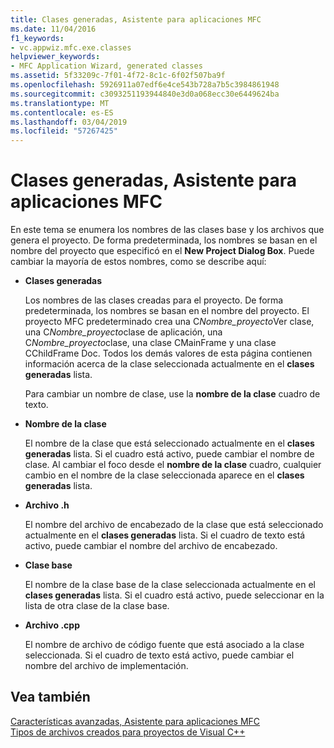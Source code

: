 ```yaml
---
title: Clases generadas, Asistente para aplicaciones MFC
ms.date: 11/04/2016
f1_keywords:
- vc.appwiz.mfc.exe.classes
helpviewer_keywords:
- MFC Application Wizard, generated classes
ms.assetid: 5f33209c-7f01-4f72-8c1c-6f02f507ba9f
ms.openlocfilehash: 5926911a07edf6e4ce543b728a7b5c3984861948
ms.sourcegitcommit: c3093251193944840e3d0a068ecc30e6449624ba
ms.translationtype: MT
ms.contentlocale: es-ES
ms.lasthandoff: 03/04/2019
ms.locfileid: "57267425"
---
```

# <a name="generated-classes-mfc-application-wizard"></a>Clases generadas, Asistente para aplicaciones MFC

En este tema se enumera los nombres de las clases base y los archivos que genera el proyecto. De forma predeterminada, los nombres se basan en el nombre del proyecto que especificó en el **New Project Dialog Box**. Puede cambiar la mayoría de estos nombres, como se describe aquí:

- **Clases generadas**

   Los nombres de las clases creadas para el proyecto. De forma predeterminada, los nombres se basan en el nombre del proyecto. El proyecto MFC predeterminado crea una C*Nombre_proyecto*Ver clase, una C*Nombre_proyecto*clase de aplicación, una C*Nombre_proyecto*clase, una clase CMainFrame y una clase CChildFrame Doc. Todos los demás valores de esta página contienen información acerca de la clase seleccionada actualmente en el **clases generadas** lista.

   Para cambiar un nombre de clase, use la **nombre de la clase** cuadro de texto.

- **Nombre de la clase**

   El nombre de la clase que está seleccionado actualmente en el **clases generadas** lista. Si el cuadro está activo, puede cambiar el nombre de clase. Al cambiar el foco desde el **nombre de la clase** cuadro, cualquier cambio en el nombre de la clase seleccionada aparece en el **clases generadas** lista.

- **Archivo .h**

   El nombre del archivo de encabezado de la clase que está seleccionado actualmente en el **clases generadas** lista. Si el cuadro de texto está activo, puede cambiar el nombre del archivo de encabezado.

- **Clase base**

   El nombre de la clase base de la clase seleccionada actualmente en el **clases generadas** lista. Si el cuadro está activo, puede seleccionar en la lista de otra clase de la clase base.

- **Archivo .cpp**

   El nombre de archivo de código fuente que está asociado a la clase seleccionada. Si el cuadro de texto está activo, puede cambiar el nombre del archivo de implementación.

## <a name="see-also"></a>Vea también

[Características avanzadas, Asistente para aplicaciones MFC](../../mfc/reference/advanced-features-mfc-application-wizard.md)<br/>
[Tipos de archivos creados para proyectos de Visual C++](../../ide/file-types-created-for-visual-cpp-projects.md)
